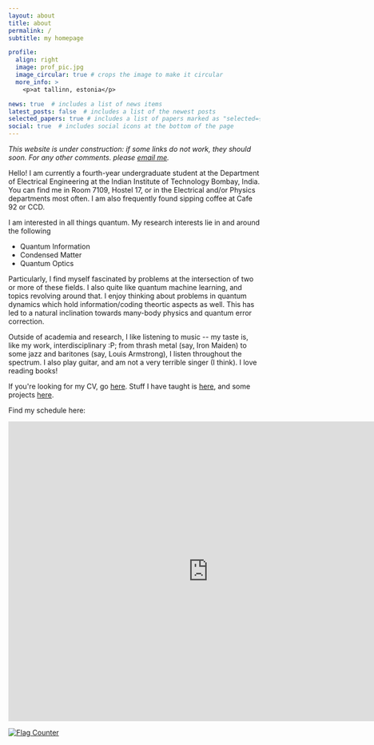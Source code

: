 ```yaml
---
layout: about
title: about
permalink: /
subtitle: my homepage

profile:
  align: right
  image: prof_pic.jpg
  image_circular: true # crops the image to make it circular
  more_info: >
    <p>at tallinn, estonia</p>

news: true  # includes a list of news items
latest_posts: false  # includes a list of the newest posts
selected_papers: true # includes a list of papers marked as "selected={true}"
social: true  # includes social icons at the bottom of the page
---
```


_This website is under construction: if some links do not work, they should soon. For any other comments. please [email me](mailto:siddhantm.iitb@gmail.com)._


Hello! I am currently a fourth-year undergraduate student at the Department of Electrical Engineering at the Indian Institute of Technology Bombay, India. You can find me in Room 7109, Hostel 17, or in the Electrical and/or Physics departments most often. I am also frequently found sipping coffee at Cafe 92 or CCD.


I am interested in all things quantum. My research interests lie in and around the following

- Quantum Information
- Condensed Matter
- Quantum Optics

Particularly, I find myself fascinated by problems at the intersection of two or more of these fields. I also quite like quantum machine learning, and topics revolving around that. I enjoy thinking about problems in quantum dynamics which hold information/coding theortic aspects as well. This has led to a natural inclination towards many-body physics and quantum error correction.


Outside of academia and research, I like listening to music -- my taste is, like my work, interdisciplinary :P; from thrash metal (say, Iron Maiden) to some jazz and baritones (say, Louis Armstrong), I listen throughout the spectrum. I also play guitar, and am not a very terrible singer (I think). I love reading books!



If you're looking for my CV, go [here](https://siddhant-midha.github.io/cv/). Stuff I have taught is [here](https://siddhant-midha.github.io/teaching/), and some projects [here](https://siddhant-midha.github.io/projects/). 


Find my schedule here: 
<iframe src="https://calendar.google.com/calendar/embed?src=siddhantm.iitb%40gmail.com&ctz=Asia%2FKolkata" style="border: 0" width="800" height="600" frameborder="0" scrolling="no"></iframe>


<a href="https://info.flagcounter.com/UvsF"><img src="https://s11.flagcounter.com/count2/UvsF/bg_FFFFFF/txt_000000/border_CCCCCC/columns_2/maxflags_10/viewers_0/labels_0/pageviews_0/flags_0/percent_0/" alt="Flag Counter" border="0"></a>

